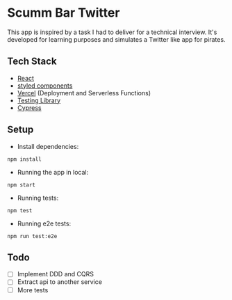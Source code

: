 # Scumm Bar Twitter

This app is inspired by a task I had to deliver for a technical interview.
It's developed for learning purposes and simulates a Twitter like app for pirates.

<h2>Tech Stack</h2>

- [React](https://es.reactjs.org)
- [styled components](https://styled-components.com)
- [Vercel](https://vercel.com) (Deployment and Serverless Functions)
- [Testing Library](https://testing-library.com)
- [Cypress](https://www.cypress.io)

<h2>Setup</h2>

- Install dependencies:

```shell
npm install
```

- Running the app in local:

```shell
npm start
```

- Running tests:

```shell
npm test
```

- Running e2e tests:

```shell
npm run test:e2e
```

<h2>Todo </h2>

- [ ] Implement DDD and CQRS
- [ ] Extract api to another service
- [ ] More tests
